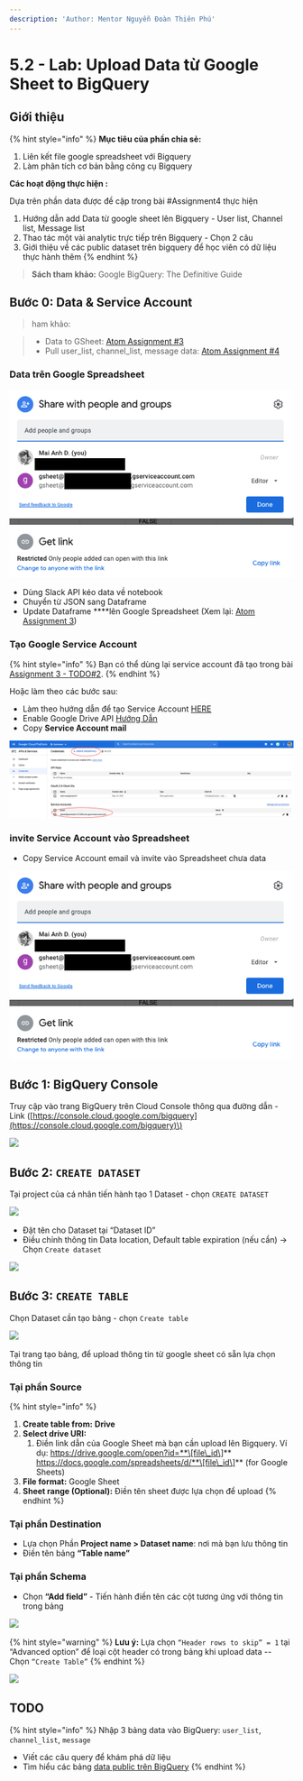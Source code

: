 ```yaml
---
description: 'Author: Mentor Nguyễn Đoàn Thiên Phú'
---
```


# 5.2 - Lab: Upload Data từ Google Sheet to BigQuery

## Giới thiệu

{% hint style="info" %}
**Mục tiêu của phần chia sẻ:**

1. Liên kết file google spreadsheet với Bigquery
2. Làm phân tích cơ bản bằng công cụ Bigquery 

**Các hoạt động thực hiện :**

Dựa trên phần data được đề cập trong bài \#Assignment4 thực hiện 

1. Hướng dẫn add Data từ google sheet lên Bigquery - User list, Channel list, Message list
2. Thao tác một vài analytic trực tiếp trên Bigquery - Chọn 2 câu 
3. Giới thiệu về các public dataset trên bigquery để học viên có dữ liệu thực hành thêm
{% endhint %}

> **Sách tham khảo:** Google BigQuery: The Definitive Guide

## Bước 0: Data & Service Account

> ham khảo:

> * Data to GSheet: [Atom Assignment \#3](https://github.com/anhdanggit/atom-assignments/blob/main/assignment_3/home_assignment_3.ipynb)
> * Pull user\_list, channel\_list, message data: [Atom Assignment \#4](https://github.com/anhdanggit/atom-assignments/blob/main/assignment_4/home_assignment_4.ipynb)

### Data trên Google Spreadsheet

![](../../.gitbook/assets/image%20%28138%29.png)

* Dùng Slack API kéo data về notebook
* Chuyển từ JSON sang Dataframe
* Update Dataframe ****lên Google Spreadsheet \(Xem lại: [Atom Assignment 3](https://github.com/anhdanggit/atom-assignments/blob/main/assignment_3/home_assignment_3.ipynb)\)

### Tạo Google Service Account

{% hint style="info" %}
Bạn có thể dùng lại service account đã tạo trong bài [Assignment 3 - TODO\#2](https://github.com/anhdanggit/atom-assignments/blob/main/assignment_3/home_assignment_3.ipynb). 
{% endhint %}

Hoặc làm theo các bước sau:

* Làm theo hướng dẫn để tạo Service Account [HERE](https://support.google.com/a/answer/7378726?hl=en)
* Enable Google Drive API [Hướng Dẫn](https://console.cloud.google.com/marketplace/product/google/drive.googleapis.com?q=search&referrer=search&project=quickstart-313303)
* Copy **Service Account mail**

![](../../.gitbook/assets/image%20%28139%29.png)

### invite **Service Account** vào Spreadsheet

* Copy Service Account email và invite vào Spreadsheet chưa data

![](../../.gitbook/assets/image%20%28140%29.png)

## **Bước 1:**  BigQuery Console

Truy cập vào trang BigQuery trên Cloud Console thông qua đường dẫn - Link \([https://console.cloud.google.com/bigquery](https://console.cloud.google.com/bigquery)\)

![](https://lh4.googleusercontent.com/gCK90Vq-MtRAwK73NWJIGNR6-mBW4maOLsFON4v180B4W8Y2vrx1EFQ-oCXPpZ7k9zJNkk1Rk7ow_o3PkDbh-Mq5VRNRU3JFU-8SRmIQvz9r8cTHGUovMKTuwpbhnDQ63d3paXbw)

## **Bước 2:** `CREATE DATASET`

Tại project của cá nhân tiến hành tạo 1 Dataset - chọn `CREATE DATASET`

![](https://lh3.googleusercontent.com/x8Wi2HVusjVeFc3yfLs-wQavobusAe30FT7gTbi4SsjFD8BzucfCzivSX_22skKPMu8Du47QBFu92mIDpJ7BgfXxMxPOkLcAiDAWGczO1HrAbyI0iXSvlVUfY6rPKYlAgH-yz39I)

* Đặt tên cho Dataset tại “Dataset ID”
* Điều chỉnh thông tin Data location, Default table expiration \(nếu cần\) → Chọn `Create dataset`

![](https://lh6.googleusercontent.com/jt9wlZZ68eRGOsm7m8I4e39adn_ivio0yNri0KO7gVgz6aAvd2jP-T8-g9pTusipcyt-bGPbcK89u6K3k0TT_DqRAwqVvS5sZbRVPhAxVwFDZJuAGEuY_PepOjXx_GujYhLHEJAG)

## **Bước 3:**  `CREATE TABLE`

Chọn Dataset cần tạo bảng -  chọn `Create table`

![](https://lh6.googleusercontent.com/JqCZ_9g8X2SxNa79gc9mIvUAxnmw7btokdocbC3mDJmU2RPoDUXjalYtilTv1XiliWerN2UttDCGZwanIpIQD76vxBEMEv9iH1qUCMaN5vqSVCKIAkGuY6Yqo0w6-otmTEPyEe1r)

Tại trang tạo bảng, để upload thông tin từ google sheet có sẵn lựa chọn thông tin 

### **Tại phần Source**

{% hint style="info" %}
1. **Create table from:** **Drive**
2. **Select drive URI:** 
   1. Điền link dẫn của Google Sheet mà bạn cần upload lên Bigquery. Ví dụ: https://drive.google.com/open?id=**\[file\_id\]** https://docs.google.com/spreadsheets/d/**\[file\_id\]** \(for Google Sheets\)
3. **File format:** Google Sheet
4. **Sheet range \(Optional\):** Điền tên sheet được lựa chọn để upload
{% endhint %}

### **Tại phần Destination** 

* Lựa chọn Phần **Project name &gt; Dataset name**: nơi mà bạn lưu thông tin
* Điền tên bảng  **“Table name”** 

### **Tại phần Schema**

* Chọn **“Add field”** - Tiến hành điền tên các cột tương ứng với thông tin trong bảng

![](https://lh5.googleusercontent.com/i-fL9OnDoAStkXIXy7J6rWhJwf7HeYthftcJRr-N0bLQFTnBA2aIdezqo2t-In2b0BHx2iKTrekmyoj7kVdC2IC5FyofZVeOnhHFUKV-RWFhPb0tPzfdt83OWIUjNedgxk7vrv-f)

{% hint style="warning" %}
**Lưu ý:** Lựa chọn `“Header rows to skip” = 1` tại “Advanced option” để loại cột header có trong bảng khi upload data -- Chọn `“Create Table”`
{% endhint %}

![](https://lh3.googleusercontent.com/NFkx7qdYKD7F-8OyAfSbqmpvgAVu5rsjg5ODzb1yat58m4fWwMalPoX5n0zGV0r8p8MqeuwnYHgLrwDau-AMCW7-V3nvIGq3WTdK5ypvrAE5qFmgnScmcWyTRlcEtA_pb7HeT7cC)

## TODO

{% hint style="info" %}
Nhập 3 bảng data vào BigQuery: `user_list`, `channel_list`, `message`

* Viết các câu query để khám phá dữ liệu
* Tìm hiểu các bảng [data public trên BigQuery](https://www.optimizesmart.com/how-to-access-bigquery-public-data-sets/)
{% endhint %}

